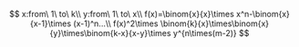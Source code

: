 $$
x:from\ 1\ to\ k\\
y:from\ 1\ to\ x\\
f(x)=\binom{x}{x}\times x^n-\binom{x}{x-1}\times (x-1)^n...\\
f(x)^2\times \binom{k}{x}\times\binom{x}{y}\times\binom{k-x}{x-y}\times y^{n\times(m-2)}
$$

